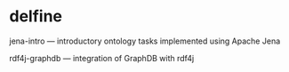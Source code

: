 # delfine

jena-intro  &mdash; introductory ontology tasks implemented using Apache Jena

rdf4j-graphdb &mdash; integration of GraphDB with rdf4j

